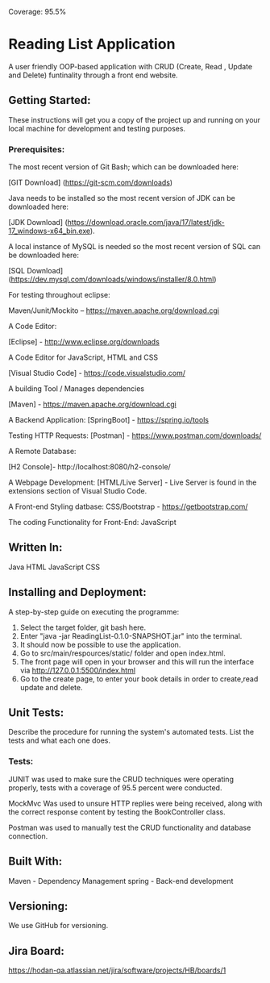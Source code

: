 Coverage: 95.5%

# Reading List Application

A user friendly OOP-based application with CRUD (Create, Read , Update and Delete) funtinality through a front end website.

## Getting Started:
These instructions will get you a copy of the project up and running on your local machine for development and testing purposes. 

### Prerequisites:
The most recent version of Git Bash; which can be downloaded here:

[GIT Download] (https://git-scm.com/downloads)

Java needs to be installed so the most recent version of JDK can be downloaded here:

[JDK Download] (https://download.oracle.com/java/17/latest/jdk-17_windows-x64_bin.exe).

A local instance of MySQL is needed so the most recent version of SQL can be downloaded here:

[SQL Download] (https://dev.mysql.com/downloads/windows/installer/8.0.html)

For testing throughout eclipse:

Maven/Junit/Mockito –  https://maven.apache.org/download.cgi

A Code Editor: 

[Eclipse] - http://www.eclipse.org/downloads

A Code Editor for JavaScript, HTML and CSS

[Visual Studio Code] - https://code.visualstudio.com/

A building Tool / Manages dependencies

[Maven] - https://maven.apache.org/download.cgi

A Backend Application:
[SpringBoot] - https://spring.io/tools

Testing HTTP Requests:
[Postman] - https://www.postman.com/downloads/

A Remote Database:

[H2 Console]- http://localhost:8080/h2-console/

A Webpage Development:
[HTML/Live Server] - Live Server is found in the extensions section of Visual Studio Code.

A Front-end Styling datbase:
CSS/Bootstrap - https://getbootstrap.com/

The coding Functionality for Front-End:
JavaScript


## Written In:

Java
HTML
JavaScript
CSS

## Installing and Deployment:

A step-by-step guide on executing the programme:


1) Select the target folder, git bash here.
2) Enter "java -jar ReadingList-0.1.0-SNAPSHOT.jar" into the terminal.
3) It should now be possible to use the application.
4) Go to src/main/respources/static/ folder and open index.html.
5) The front page will open in your browser and this will run the interface via http://127.0.0.1:5500/index.html
6) Go to the create page, to enter your book details in order to create,read update and delete.


## Unit Tests:

Describe the procedure for running the system's automated tests. List the tests and what each one does.

### Tests:

JUNIT was used to make sure the CRUD techniques were operating properly, tests with a coverage of 95.5 percent were conducted.

MockMvc Was used to unsure HTTP replies were being received, along with the correct response content by testing the BookController class.

Postman was used to manually test the CRUD functionality and database connection.

## Built With:

Maven - Dependency Management
spring - Back-end development


## Versioning:
We use GitHub for versioning.

## Jira Board:
https://hodan-qa.atlassian.net/jira/software/projects/HB/boards/1 
